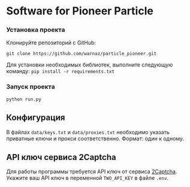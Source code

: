 # Software for Pioneer Particle

### Установка проекта

Клонируйте репозиторий с GitHub:

`git clone https://github.com/warnaz/particle_pioneer.git`

Для установки необходимых библиотек, выполните следующую команду:
`pip install -r requirements.txt`


### Запуск проекта
`python run.py`


## Конфигурация

В файлах `data/keys.txt` и `data/proxies.txt` необходимо указать приватные ключи и прокси соответственно. Формат: один к одному.

## API ключ сервиса 2Captcha

Для работы программы требуется API ключ от сервиса [2Captcha](https://2captcha.com/). Укажите ваш API ключ в переменной `TWO_API_KEY` в файле `.env`.
